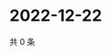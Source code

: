 # 2022-12-22

共 0 条

<!-- BEGIN WEIBO -->
<!-- 最后更新时间 Thu Dec 22 2022 14:17:55 GMT+0800 (China Standard Time) -->

<!-- END WEIBO -->
